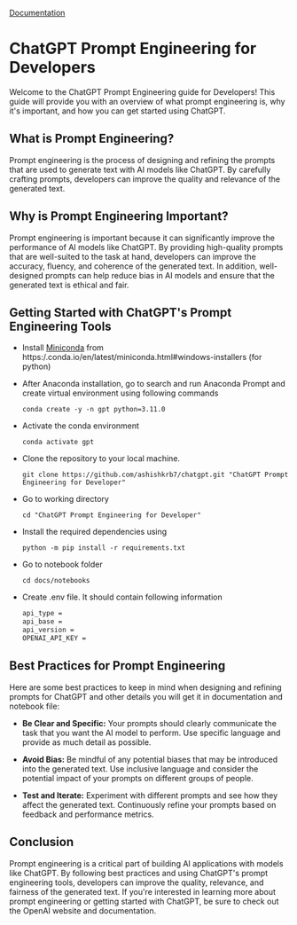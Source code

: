 [Documentation](https://ashishkrb7.github.io/chatgpt/)

# ChatGPT Prompt Engineering for Developers

Welcome to the ChatGPT Prompt Engineering guide for Developers! This guide will provide you with an overview of what prompt engineering is, why it's important, and how you can get started using ChatGPT.

## What is Prompt Engineering?

Prompt engineering is the process of designing and refining the prompts that are used to generate text with AI models like ChatGPT. By carefully crafting prompts, developers can improve the quality and relevance of the generated text.

## Why is Prompt Engineering Important?

Prompt engineering is important because it can significantly improve the performance of AI models like ChatGPT. By providing high-quality prompts that are well-suited to the task at hand, developers can improve the accuracy, fluency, and coherence of the generated text. In addition, well-designed prompts can help reduce bias in AI models and ensure that the generated text is ethical and fair.

## Getting Started with ChatGPT's Prompt Engineering Tools

- Install [Miniconda](https://repo.anaconda.com/miniconda/Miniconda3-py310_23.3.1-0-Windows-x86_64.exe) from https:/.conda.io/en/latest/miniconda.html#windows-installers (for python)

- After Anaconda installation, go to search and run Anaconda Prompt and create virtual environment using following commands

    `conda create -y -n gpt python=3.11.0`

- Activate the conda environment

    `conda activate gpt`
    
- Clone the repository to your local machine. 

    `git clone https://github.com/ashishkrb7/chatgpt.git "ChatGPT Prompt Engineering for Developer"` 

- Go to working directory

    `cd "ChatGPT Prompt Engineering for Developer"`

- Install the required dependencies using 

    `python -m pip install -r requirements.txt`

- Go to notebook folder

    `cd docs/notebooks`

- Create .env file. It should contain following information

    ```txt
    api_type = 
    api_base = 
    api_version = 
    OPENAI_API_KEY = 
    ```


## Best Practices for Prompt Engineering

Here are some best practices to keep in mind when designing and refining prompts for ChatGPT and other details you will get it in documentation and notebook file:

- **Be Clear and Specific:** Your prompts should clearly communicate the task that you want the AI model to perform. Use specific language and provide as much detail as possible.

- **Avoid Bias:** Be mindful of any potential biases that may be introduced into the generated text. Use inclusive language and consider the potential impact of your prompts on different groups of people.

- **Test and Iterate:** Experiment with different prompts and see how they affect the generated text. Continuously refine your prompts based on feedback and performance metrics.

## Conclusion

Prompt engineering is a critical part of building AI applications with models like ChatGPT. By following best practices and using ChatGPT's prompt engineering tools, developers can improve the quality, relevance, and fairness of the generated text. If you're interested in learning more about prompt engineering or getting started with ChatGPT, be sure to check out the OpenAI website and documentation.

